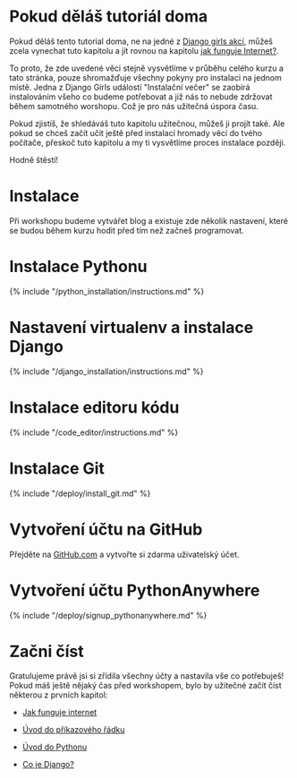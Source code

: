 # Pokud děláš tutoriál doma

Pokud děláš tento tutorial doma, ne na jedné z [Django girls akcí](http://djangogirls.org/events/), můžeš zcela vynechat tuto kapitolu a jít rovnou na kapitolu [jak funguje Internet?](../how_the_internet_works/README.md).

To proto, že zde uvedené věci stejně vysvětlíme v průběhu celého kurzu a tato stránka, pouze shromažďuje všechny pokyny pro instalaci na jednom místě. Jedna z Django Girls událostí "Instalační večer" se zaobírá instalováním všeho co budeme potřebovat a již nás to nebude zdržovat během samotného worshopu. Což je pro nás užitečná úspora času.

Pokud zjistíš, že shledáváš tuto kapitolu užitečnou, můžeš ji projít také. Ale pokud se chceš začít učit ještě před instalací hromady věcí do tvého počítače, přeskoč tuto kapitolu a my ti vysvětlíme proces instalace později.

Hodně štěstí!

# Instalace

Při workshopu budeme vytvářet blog a existuje zde několik nastavení, které se budou během kurzu hodit před tím než začneš programovat.

# Instalace Pythonu

{% include "/python_installation/instructions.md" %}

# Nastavení virtualenv a instalace Django

{% include "/django_installation/instructions.md" %}

# Instalace editoru kódu

{% include "/code_editor/instructions.md" %}

# Instalace Git

{% include "/deploy/install_git.md" %}

# Vytvoření účtu na GitHub

Přejděte na [GitHub.com](http://www.github.com) a vytvořte si zdarma uživatelský účet.

# Vytvoření účtu PythonAnywhere

{% include "/deploy/signup_pythonanywhere.md" %}

# Začni číst

Gratulujeme právě jsi si zřídila všechny účty a nastavila vše co potřebuješ! Pokud máš ještě nějaký čas před workshopem, bylo by užitečné začít číst některou z prvních kapitol:

  * [Jak funguje internet](../how_the_internet_works/README.md)

  * [Úvod do příkazového řádku](../intro_to_command_line/README.md)

  * [Úvod do Pythonu](../intro_to_command_line/README.md)

  * [Co je Django?](../django/README.md)